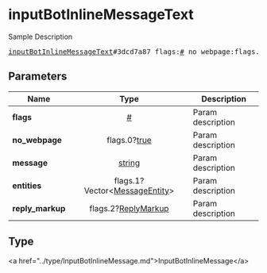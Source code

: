# inputBotInlineMessageText

Sample Description

<pre>
<a href="../constructor/inputBotInlineMessageText.md">inputBotInlineMessageText</a>#3dcd7a87 flags:<a href="../type/#.md">#</a> no_webpage:flags.0?<a href="../type/true.md">true</a> message:<a href="../type/string.md">string</a> entities:flags.1?Vector&lt;<a href="../type/MessageEntity.md">MessageEntity</a>&gt; reply_markup:flags.2?<a href="../type/ReplyMarkup.md">ReplyMarkup</a> = <a href="../type/InputBotInlineMessage.md">InputBotInlineMessage</a>;
</pre>

## Parameters

| Name | Type | Description |
|------|:----:|-------------|
| **flags** | <a href="../type/#.md">#</a> | Param description |
| **no_webpage** | flags.0?<a href="../type/true.md">true</a> | Param description |
| **message** | <a href="../type/string.md">string</a> | Param description |
| **entities** | flags.1?Vector&lt;<a href="../type/MessageEntity.md">MessageEntity</a>&gt; | Param description |
| **reply_markup** | flags.2?<a href="../type/ReplyMarkup.md">ReplyMarkup</a> | Param description |

## Type

&lt;a href=&#34;../type/InputBotInlineMessage.md&#34;&gt;InputBotInlineMessage&lt;/a&gt;
